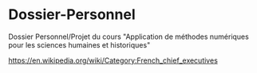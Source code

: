# Dossier-Personnel

Dossier Personnel/Projet du cours "Application de méthodes numériques pour les sciences humaines et historiques"

https://en.wikipedia.org/wiki/Category:French_chief_executives
